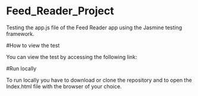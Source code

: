 # Feed_Reader_Project

Testing the app.js file of the Feed Reader app using the Jasmine testing framework. 

#How to view the test

You can view the test by accessing the following link: 

#Run locally

To run locally you have to download or clone the repository and to open the Index.html file with the browser of your choice. 
